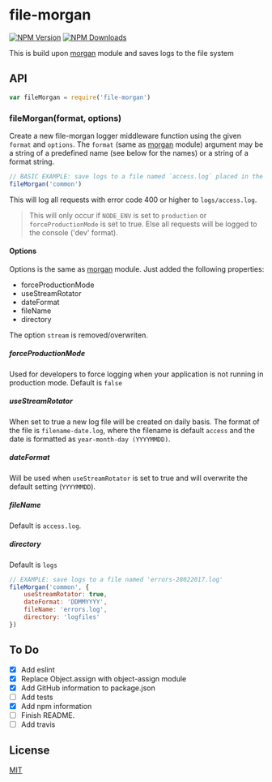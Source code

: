 file-morgan
============
[![NPM Version][npm-image]][npm-url]
[![NPM Downloads][downloads-image]][downloads-url]

This is build upon [morgan](https://github.com/expressjs/morgan) module and saves logs to the file system

## API

```js
var fileMorgan = require('file-morgan')
```

### fileMorgan(format, options)

Create a new file-morgan logger middleware function using the given `format` and `options`.
The `format` (same as [morgan](https://github.com/expressjs/morgan) module) argument may be a string of a predefined name (see below for the names) or
a string of a format string.

```js
// BASIC EXAMPLE: save logs to a file named `access.log` placed in the `logs` directory
fileMorgan('common')
```

This will log all requests with error code 400 or higher to `logs/access.log`.

> This will only occur if `NODE_ENV` is set to `production` or `forceProductionMode` is set to true. Else all 
requests will be logged to the console ('dev' format).

#### Options

Options is the same as [morgan](https://github.com/expressjs/morgan) module. Just added the following properties:

* forceProductionMode
* useStreamRotator
* dateFormat
* fileName
* directory

The option `stream` is removed/overwriten.

##### forceProductionMode

Used for developers to force logging when your application is not running in production mode. Default is `false`

##### useStreamRotator

When set to true a new log file will be created on daily basis. The format of the file is `filename-date.log`, where the filename is default `access` 
and the date is formatted as `year-month-day (YYYYMMDD)`.

##### dateFormat

Will be used when `useStreamRotator` is set to true and will overwrite the default setting (`YYYYMMDD`).

##### fileName

Default is `access.log`.

##### directory

Default is `logs`

```js
// EXAMPLE: save logs to a file named 'errors-28022017.log'
fileMorgan('common', {
	useStreamRotator: true,
	dateFormat: 'DDMMYYYY',
	fileName: 'errors.log',
	directory: 'logfiles'
})
```

## To Do
- [X] Add eslint
- [X] Replace Object.assign with object-assign module
- [X] Add GitHub information to package.json
- [ ] Add tests
- [X] Add npm information
- [ ] Finish README.
- [ ] Add travis

## License
[MIT](LICENSE)

[npm-image]: https://img.shields.io/npm/v/file-morgan.svg
[npm-url]: https://npmjs.org/package/file-morgan
[downloads-image]: https://img.shields.io/npm/dm/file-morgan.svg
[downloads-url]: https://npmjs.org/package/file-morgan